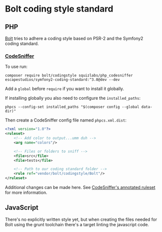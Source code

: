 Bolt coding style standard
==========================

PHP
---

[Bolt](https://github.com/bolt) tries to adhere a coding style based on PSR-2
and the Symfony2 coding standard.

### [CodeSniffer][phpcs]

To use run:
```
composer require bolt/codingstyle squizlabs/php_codesniffer escapestudios/symfony2-coding-standard:^3.0@dev --dev
```
Add a `global` before `require` if you want to install it globally.

If installing globally you also need to configure the `installed_paths`:
```
phpcs --config-set installed_paths "$(composer config --global data-dir)"
```

Then create a CodeSniffer config file named `phpcs.xml.dist`:
```xml
<?xml version="1.0"?>
<ruleset>
    <!-- Add color to output...umm duh -->
    <arg name="colors"/>

    <!-- Files or folders to sniff -->
    <file>src</file>
    <file>tests</file>

    <!-- Path to our coding standard folder -->
    <rule ref="vendor/bolt/codingstyle/Bolt"/>
</ruleset>
```
Additional changes can be made here. See [CodeSniffer's annotated ruleset][phpcs_ruleset] for more information.

JavaScript
----------

There's no explicitly written style yet, but when creating the files needed for
Bolt using the grunt toolchain there's a target linting the javascript code.

[phpcs]: http://pear.php.net/package/PHP_CodeSniffer
[phpcs_ruleset]: https://github.com/squizlabs/PHP_CodeSniffer/wiki/Annotated-ruleset.xml

